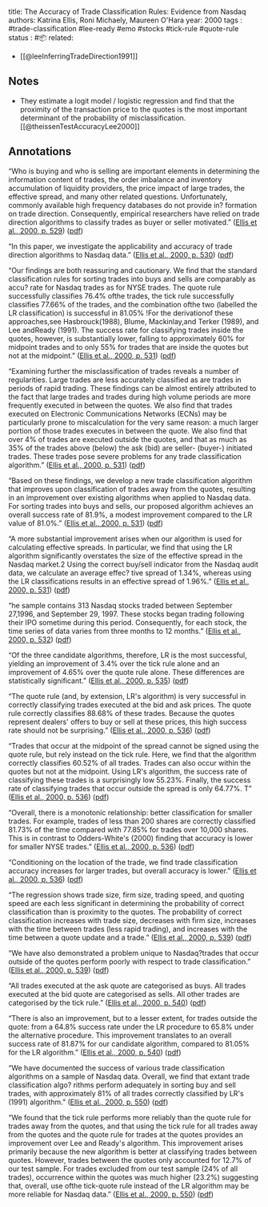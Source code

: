 
title: The Accuracy of Trade Classification Rules: Evidence from Nasdaq
authors: Katrina Ellis, Roni Michaely, Maureen O'Hara
year: 2000
tags : #trade-classification #lee-ready #emo #stocks #tick-rule #quote-rule 
status : #📦 
related:
- [[@leeInferringTradeDirection1991]]

## Notes
- They estimate a logit model / logistic regression and find that the proximity of the transaction price to the quotes is the most important determinant of the probability of misclassification. [[@theissenTestAccuracyLee2000]]

## Annotations

“Who is buying and who is selling are important elements in determining the information content of trades, the order imbalance and inventory accumulation of liquidity providers, the price impact of large trades, the effective spread, and many other related questions. Unfortunately, commonly available high frequency databases do not provide in? formation on trade direction. Consequently, empirical researchers have relied on trade direction algorithms to classify trades as buyer or seller motivated.” ([Ellis et al., 2000, p. 529](zotero://select/library/items/54BPHWMV)) ([pdf](zotero://open-pdf/library/items/TTB4YUW6?page=2&annotation=L65XADM3))

“In this paper, we investigate the applicability and accuracy of trade direction algorithms to Nasdaq data.” ([Ellis et al., 2000, p. 530](zotero://select/library/items/54BPHWMV)) ([pdf](zotero://open-pdf/library/items/TTB4YUW6?page=3&annotation=5QZKXMFZ))

“Our findings are both reassuring and cautionary. We find that the standard classification rules for sorting trades into buys and sells are comparably as accu? rate for Nasdaq trades as for NYSE trades. The quote rule successfully classifies 76.4% ofthe trades, the tick rule successfully classifies 77.66% of the trades, and the combination ofthe two (labelled the LR classification) is successful in 81.05% !For the derivationof these approaches,see Hasbrouck(1988), Blume, Mackinlay,and Terker (1989), and Lee andReady (1991). The success rate for classifying trades inside the quotes, however, is substantially lower, falling to approximately 60% for midpoint trades and to only 55% for trades that are inside the quotes but not at the midpoint.” ([Ellis et al., 2000, p. 531](zotero://select/library/items/54BPHWMV)) ([pdf](zotero://open-pdf/library/items/TTB4YUW6?page=4&annotation=GNU62MLW))

“Examining further the misclassification of trades reveals a number of regularities. Large trades are less accurately classified as are trades in periods of rapid trading. These findings can be almost entirely attributed to the fact that large trades and trades during high volume periods are more frequently executed in between the quotes. We also find that trades executed on Electronic Communications Networks (ECNs) may be particularly prone to miscalculation for the very same reason: a much larger portion of those trades executes in between the quote. We also find that over 4% of trades are executed outside the quotes, and that as much as 35% of the trades above (below) the ask (bid) are seller- (buyer-) initiated trades. These trades pose severe problems for any trade classification algorithm.” ([Ellis et al., 2000, p. 531](zotero://select/library/items/54BPHWMV)) ([pdf](zotero://open-pdf/library/items/TTB4YUW6?page=4&annotation=6Q3MXGWD))

“Based on these findings, we develop a new trade classification algorithm that improves upon classification of trades away from the quotes, resulting in an improvement over existing algorithms when applied to Nasdaq data. For sorting trades into buys and sells, our proposed algorithm achieves an overall success rate of 81.9%, a modest improvement compared to the LR value of 81.0%.” ([Ellis et al., 2000, p. 531](zotero://select/library/items/54BPHWMV)) ([pdf](zotero://open-pdf/library/items/TTB4YUW6?page=4&annotation=TBI6IDEA))

“A more substantial improvement arises when our algorithm is used for calculating effective spreads. In particular, we find that using the LR algorithm significantly overstates the size of the effective spread in the Nasdaq market.2 Using the correct buy/sell indicator from the Nasdaq audit data, we calculate an average effec? tive spread of 1.34%, whereas using the LR classifications results in an effective spread of 1.96%.” ([Ellis et al., 2000, p. 531](zotero://select/library/items/54BPHWMV)) ([pdf](zotero://open-pdf/library/items/TTB4YUW6?page=4&annotation=9VPBNHNN))

“he sample contains 313 Nasdaq stocks traded between September 27,1996, and September 29, 1997. These stocks began trading following their IPO sometime during this period. Consequently, for each stock, the time series of data varies from three months to 12 months.” ([Ellis et al., 2000, p. 532](zotero://select/library/items/54BPHWMV)) ([pdf](zotero://open-pdf/library/items/TTB4YUW6?page=5&annotation=ZQ5327VA))

“Of the three candidate algorithms, therefore, LR is the most successful, yielding an improvement of 3.4% over the tick rule alone and an improvement of 4.65% over the quote rule alone. These differences are statistically significant.” ([Ellis et al., 2000, p. 535](zotero://select/library/items/54BPHWMV)) ([pdf](zotero://open-pdf/library/items/TTB4YUW6?page=8&annotation=5HKKLQ5R))

“The quote rule (and, by extension, LR's algorithm) is very successful in correctly classifying trades executed at the bid and ask prices. The quote rule correctly classifies 88.68% of these trades. Because the quotes represent dealers' offers to buy or sell at these prices, this high success rate should not be surprising.” ([Ellis et al., 2000, p. 536](zotero://select/library/items/54BPHWMV)) ([pdf](zotero://open-pdf/library/items/TTB4YUW6?page=9&annotation=KLSHP9N3))

“Trades that occur at the midpoint of the spread cannot be signed using the quote rule, but rely instead on the tick rule. Here, we find that the algorithm correctly classifies 60.52% of all trades. Trades can also occur within the quotes but not at the midpoint. Using LR's algorithm, the success rate of classifying these trades is a surprisingly low 55.23%. Finally, the success rate of classifying trades that occur outside the spread is only 64.77%. T” ([Ellis et al., 2000, p. 536](zotero://select/library/items/54BPHWMV)) ([pdf](zotero://open-pdf/library/items/TTB4YUW6?page=9&annotation=SMPELREN))

“Overall, there is a monotonic relationship: better classification for smaller trades. For example, trades of less than 200 shares are correctly classified 81.73% of the time compared with 77.85% for trades over 10,000 shares. This is in contrast to Odders-White's (2000) finding that accuracy is lower for smaller NYSE trades.” ([Ellis et al., 2000, p. 536](zotero://select/library/items/54BPHWMV)) ([pdf](zotero://open-pdf/library/items/TTB4YUW6?page=9&annotation=SDMJDLDI))

“Conditioning on the location of the trade, we find trade classification accuracy increases for larger trades, but overall accuracy is lower.” ([Ellis et al., 2000, p. 536](zotero://select/library/items/54BPHWMV)) ([pdf](zotero://open-pdf/library/items/TTB4YUW6?page=9&annotation=E56HF6MG))

“The regression shows trade size, firm size, trading speed, and quoting speed are each less significant in determining the probability of correct classification than is proximity to the quotes. The probability of correct classification increases with trade size, decreases with firm size, increases with the time between trades (less rapid trading), and increases with the time between a quote update and a trade.” ([Ellis et al., 2000, p. 539](zotero://select/library/items/54BPHWMV)) ([pdf](zotero://open-pdf/library/items/TTB4YUW6?page=12&annotation=96FSFA7I))

“We have also demonstrated a problem unique to Nasdaq?trades that occur outside of the quotes perform poorly with respect to trade classification.” ([Ellis et al., 2000, p. 539](zotero://select/library/items/54BPHWMV)) ([pdf](zotero://open-pdf/library/items/TTB4YUW6?page=12&annotation=4A96AGZC))

“All trades executed at the ask quote are categorised as buys. All trades executed at the bid quote are categorised as sells. All other trades are categorised by the tick rule.” ([Ellis et al., 2000, p. 540](zotero://select/library/items/54BPHWMV)) ([pdf](zotero://open-pdf/library/items/TTB4YUW6?page=13&annotation=CUZ2F74R))

“There is also an improvement, but to a lesser extent, for trades outside the quote: from a 64.8% success rate under the LR procedure to 65.8% under the alternative procedure. This improvement translates to an overall success rate of 81.87% for our candidate algorithm, compared to 81.05% for the LR algorithm.” ([Ellis et al., 2000, p. 540](zotero://select/library/items/54BPHWMV)) ([pdf](zotero://open-pdf/library/items/TTB4YUW6?page=13&annotation=9TI52E9M))

“We have documented the success of various trade classification algorithms on a sample of Nasdaq data. Overall, we find that extant trade classification algo? rithms perform adequately in sorting buy and sell trades, with approximately 81% of all trades correctly classified by LR's (1991) algorithm.” ([Ellis et al., 2000, p. 550](zotero://select/library/items/54BPHWMV)) ([pdf](zotero://open-pdf/library/items/TTB4YUW6?page=23&annotation=LJTZVDBY))

“We found that the tick rule performs more reliably than the quote rule for trades away from the quotes, and that using the tick rule for all trades away from the quotes and the quote rule for trades at the quotes provides an improvement over Lee and Ready's algorithm. This improvement arises primarily because the new algorithm is better at classifying trades between quotes. However, trades between the quotes only accounted for 12.7% of our test sample. For trades excluded from our test sample (24% of all trades), occurrence within the quotes was much higher (23.2%) suggesting that, overall, use ofthe tick-quote rule instead of the LR algorithm may be more reliable for Nasdaq data.” ([Ellis et al., 2000, p. 550](zotero://select/library/items/54BPHWMV)) ([pdf](zotero://open-pdf/library/items/TTB4YUW6?page=23&annotation=M99Q5KIM))